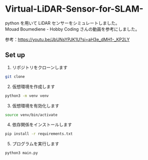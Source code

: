 # Virtual-LiDAR-Sensor-for-SLAM-

python を用いて LiDAR センサーをシミュレートしました。  
Mouad Boumediene - Hobby Coding さんの動画を参考にしました。

参考：https://youtu.be/JbUNsYPJK1U?si=aH3e_dMH1-_KP2LY

<!-- Youtube -->

## Set up

1. リポジトリをクローンします

```bash
git clone
```

2. 仮想環境を作成します

```bash
python3 -m venv venv
```

3. 仮想環境を有効化します

```bash
source venv/bin/activate
```

4. 依存関係をインストールします

```bash
pip install -r requirements.txt
```

5. プログラムを実行します

```bash
python3 main.py
```
